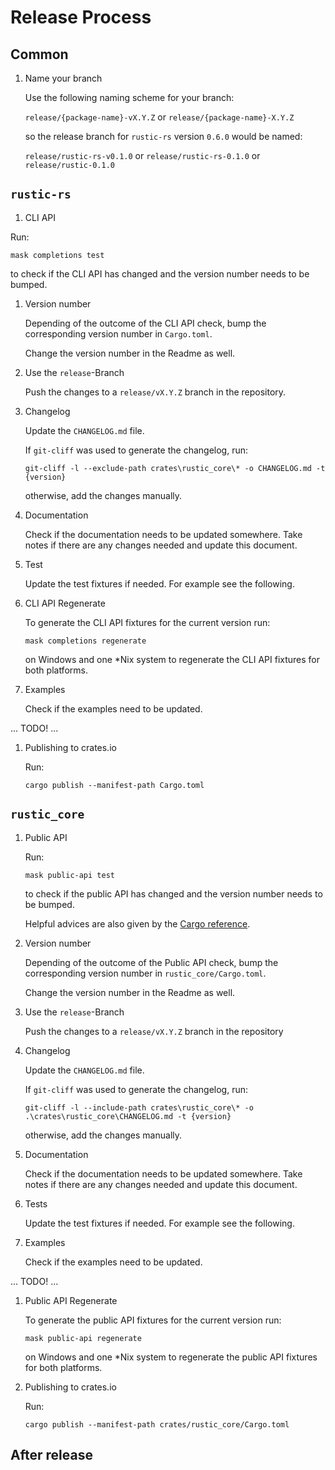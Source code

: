 # Release Process

## Common

1. Name your branch

   Use the following naming scheme for your branch:

   `release/{package-name}-vX.Y.Z` or `release/{package-name}-X.Y.Z`

   so the release branch for `rustic-rs` version `0.6.0` would be named:

   `release/rustic-rs-v0.1.0` or `release/rustic-rs-0.1.0` or
   `release/rustic-0.1.0`

## `rustic-rs`

1. CLI API

Run:

`mask completions test`

to check if the CLI API has changed and the version number needs to be bumped.

1. Version number

   Depending of the outcome of the CLI API check, bump the corresponding version
   number in `Cargo.toml`.

   Change the version number in the Readme as well.

1. Use the `release`-Branch

   Push the changes to a `release/vX.Y.Z` branch in the repository.

1. Changelog

   Update the `CHANGELOG.md` file.

   If `git-cliff` was used to generate the changelog, run:

   `git-cliff -l --exclude-path crates\rustic_core\* -o CHANGELOG.md -t {version}`

   otherwise, add the changes manually.

1. Documentation

   Check if the documentation needs to be updated somewhere. Take notes if there
   are any changes needed and update this document.

1. Test

   Update the test fixtures if needed. For example see the following.

1. CLI API Regenerate

   To generate the CLI API fixtures for the current version run:

   `mask completions regenerate`

   on Windows and one *Nix system to regenerate the CLI API fixtures for both
   platforms.

1. Examples

   Check if the examples need to be updated.

... TODO! ...

1. Publishing to crates.io

   Run:

   `cargo publish --manifest-path Cargo.toml`

## `rustic_core`

1. Public API

   Run:

   `mask public-api test`

   to check if the public API has changed and the version number needs to be
   bumped.

   Helpful advices are also given by the
   [Cargo reference](https://doc.rust-lang.org/cargo/reference/semver.html).

1. Version number

   Depending of the outcome of the Public API check, bump the corresponding
   version number in `rustic_core/Cargo.toml`.

   Change the version number in the Readme as well.

1. Use the `release`-Branch

   Push the changes to a `release/vX.Y.Z` branch in the repository

1. Changelog

   Update the `CHANGELOG.md` file.

   If `git-cliff` was used to generate the changelog, run:

   `git-cliff -l --include-path crates\rustic_core\* -o .\crates\rustic_core\CHANGELOG.md -t {version}`

   otherwise, add the changes manually.

1. Documentation

   Check if the documentation needs to be updated somewhere. Take notes if there
   are any changes needed and update this document.

1. Tests

   Update the test fixtures if needed. For example see the following.

1. Examples

   Check if the examples need to be updated.

... TODO! ...

1. Public API Regenerate

   To generate the public API fixtures for the current version run:

   `mask public-api regenerate`

   on Windows and one *Nix system to regenerate the public API fixtures for both
   platforms.

1. Publishing to crates.io

   Run:

   `cargo publish --manifest-path crates/rustic_core/Cargo.toml`

## After release

<!-- TODO: Include `cargo smart-release` into the release process.

TODO:
<https://github.com/cargo-bins/cargo-binstall/blob/main/.github/workflows/release-pr.yml>
for implementing a release workflow based on a PR. -->
